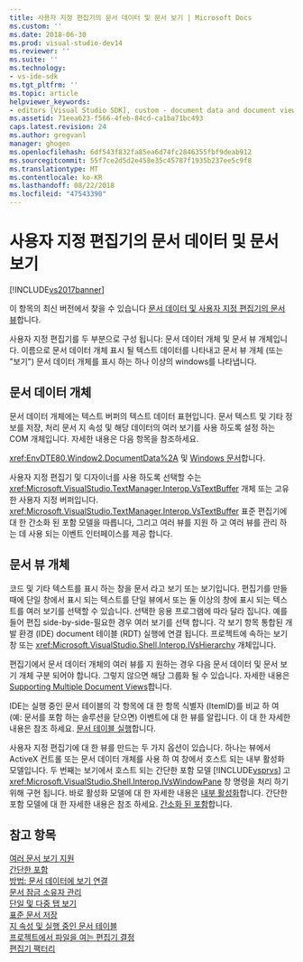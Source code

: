 ```yaml
---
title: 사용자 지정 편집기의 문서 데이터 및 문서 보기 | Microsoft Docs
ms.custom: ''
ms.date: 2018-06-30
ms.prod: visual-studio-dev14
ms.reviewer: ''
ms.suite: ''
ms.technology:
- vs-ide-sdk
ms.tgt_pltfrm: ''
ms.topic: article
helpviewer_keywords:
- editors [Visual Studio SDK], custom - document data and document view
ms.assetid: 71eea623-f566-4feb-84cd-ca1ba71bc493
caps.latest.revision: 24
ms.author: gregvanl
manager: ghogen
ms.openlocfilehash: 6df543f832fa85ea6d74fc2846355fbf9deab912
ms.sourcegitcommit: 55f7ce2d5d2e458e35c45787f1935b237ee5c9f8
ms.translationtype: MT
ms.contentlocale: ko-KR
ms.lasthandoff: 08/22/2018
ms.locfileid: "47543390"
---
```

# <a name="document-data-and-document-view-in-custom-editors"></a>사용자 지정 편집기의 문서 데이터 및 문서 보기
[!INCLUDE[vs2017banner](../includes/vs2017banner.md)]

이 항목의 최신 버전에서 찾을 수 있습니다 [문서 데이터 및 사용자 지정 편집기의 문서 뷰](https://docs.microsoft.com/visualstudio/extensibility/document-data-and-document-view-in-custom-editors)합니다.  
  
사용자 지정 편집기를 두 부분으로 구성 됩니다: 문서 데이터 개체 및 문서 뷰 개체입니다. 이름으로 문서 데이터 개체 표시 될 텍스트 데이터를 나타내고 문서 뷰 개체 (또는 "보기") 문서 데이터 개체를 표시 하는 하나 이상의 windows를 나타냅니다.  
  
## <a name="document-data-object"></a>문서 데이터 개체  
 문서 데이터 개체에는 텍스트 버퍼의 텍스트 데이터 표현입니다. 문서 텍스트 및 기타 정보를 저장, 처리 문서 지 속성 및 해당 데이터의 여러 보기를 사용 하도록 설정 하는 COM 개체입니다. 자세한 내용은 다음 항목을 참조하세요.  
  
 <xref:EnvDTE80.Window2.DocumentData%2A> 및 [Windows 문서](../extensibility/internals/document-windows.md)합니다.  
  
 사용자 지정 편집기 및 디자이너를 사용 하도록 선택할 수는 <xref:Microsoft.VisualStudio.TextManager.Interop.VsTextBuffer> 개체 또는 고유한 사용자 지정 버퍼입니다. <xref:Microsoft.VisualStudio.TextManager.Interop.VsTextBuffer> 표준 편집기에 대 한 간소화 된 포함 모델을 따릅니다, 그리고 여러 뷰를 지원 하 고 여러 뷰를 관리 하는 데 사용 되는 이벤트 인터페이스를 제공 합니다.  
  
## <a name="document-view-object"></a>문서 뷰 개체  
 코드 및 기타 텍스트를 표시 하는 창을 문서 라고 보기 또는 보기입니다. 편집기를 만들 때에 단일 창에서 표시 되는 텍스트를 단일 뷰에서 또는 둘 이상의 창에 표시 되는 텍스트를 여러 보기를 선택할 수 있습니다. 선택한 응용 프로그램에 따라 달라 집니다. 예를 들어 편집 side-by-side-필요한 경우 여러 보기를 선택 합니다. 각 보기 항목 통합된 개발 환경 (IDE) document 테이블 (RDT) 실행에 연결 됩니다. 프로젝트에 속하는 보기 창 또는 <xref:Microsoft.VisualStudio.Shell.Interop.IVsHierarchy> 개체입니다.  
  
 편집기에서 문서 데이터 개체의 여러 뷰를 지 원하는 경우 다음 문서 데이터 및 문서 보기 개체 구분 되어야 합니다. 그렇지 않으면 해당 그룹화 될 수 있습니다. 자세한 내용은 [Supporting Multiple Document Views](../extensibility/supporting-multiple-document-views.md)합니다.  
  
 IDE는 실행 중인 문서 테이블의 각 항목에 대 한 항목 식별자 (ItemID)를 비교 하 여 (예: 문서를 포함 하는 솔루션을 닫으면) 이벤트에 대 한 뷰를 알립니다. 이 대 한 자세한 내용은 참조 하세요. [문서 테이블 실행](../extensibility/internals/running-document-table.md)합니다.  
  
 사용자 지정 편집기에 대 한 뷰를 만드는 두 가지 옵션이 있습니다. 하나는 뷰에서 ActiveX 컨트롤 또는 문서 데이터 개체를 사용 하 여 창에서 호스트 되는 내부 활성화 모델입니다. 두 번째는 보기에서 호스트 되는 간단한 포함 모델 [!INCLUDE[vsprvs](../includes/vsprvs-md.md)] 고 <xref:Microsoft.VisualStudio.Shell.Interop.IVsWindowPane> 창 명령을 처리 하기 위해 구현 됩니다. 바로 활성화 모델에 대 한 자세한 내용은 [내부 활성화](../misc/in-place-activation.md)합니다. 간단한 포함 모델에 대 한 자세한 내용은 참조 하세요. [간소화 된 포함](../extensibility/simplified-embedding.md)합니다.  
  
## <a name="see-also"></a>참고 항목  
 [여러 문서 보기 지원](../extensibility/supporting-multiple-document-views.md)   
 [간단한 포함](../extensibility/simplified-embedding.md)   
 [방법: 문서 데이터에 보기 연결](../extensibility/how-to-attach-views-to-document-data.md)   
 [문서 잠금 소유자 관리](../extensibility/document-lock-holder-management.md)   
 [단일 및 다중 탭 보기](../extensibility/single-and-multi-tab-views.md)   
 [표준 문서 저장](../extensibility/internals/saving-a-standard-document.md)   
 [지 속성 및 실행 중인 문서 테이블](../extensibility/internals/persistence-and-the-running-document-table.md)   
 [프로젝트에서 파일을 여는 편집기 결정](../extensibility/internals/determining-which-editor-opens-a-file-in-a-project.md)   
 [편집기 팩터리](../extensibility/editor-factories.md)

